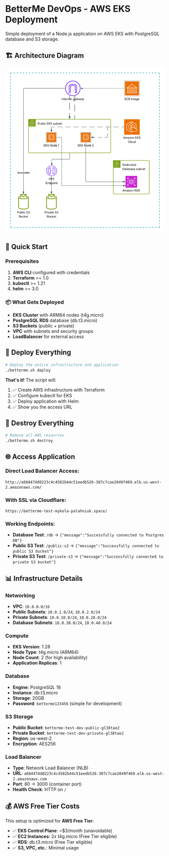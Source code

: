 # BetterMe DevOps - AWS EKS Deployment

Simple deployment of a Node.js application on AWS EKS with PostgreSQL database and S3 storage.

## 🏗️ Architecture Diagram
![Architecture Diagram](./ArchitecturalDesignHLD.png)

## 🚀 Quick Start
### Prerequisites

1. **AWS CLI** configured with credentials
2. **Terraform** >= 1.0
3. **kubectl** >= 1.21  
4. **helm** >= 3.0

### 📦 What Gets Deployed

- **EKS Cluster** with ARM64 nodes (t4g.micro)
- **PostgreSQL RDS** database (db.t3.micro)
- **S3 Buckets** (public + private)
- **VPC** with subnets and security groups
- **LoadBalancer** for external access

## 🚀 Deploy Everything

```bash
# Deploy the entire infrastructure and application
./betterme.sh deploy
```

**That's it!** The script will:
1. ✅ Create AWS infrastructure with Terraform
2. ✅ Configure kubectl for EKS  
3. ✅ Deploy application with Helm
4. ✅ Show you the access URL

## 🧹 Destroy Everything

```bash
# Remove all AWS resources
./betterme.sh destroy
```

## 🌐 Access Application

### **Direct Load Balancer Access:**
```
http://a684474d0223c4c4582b44c51eedb526-307c7cae2049f469.elb.us-west-2.amazonaws.com/
```

### **With SSL via Cloudflare:**
```
https://betterme-test-mykola-palahniuk.space/
```

### **Working Endpoints:**
- **Database Test**: `/db` → `{"message":"Successfully connected to Postgres DB"}`
- **Public S3 Test**: `/public-s3` → `{"message":"Successfully connected to public S3 bucket"}`
- **Private S3 Test**: `/private-s3` → `{"message":"Successfully connected to private S3 bucket"}`

## 📊 Infrastructure Details

### **Networking**
- **VPC**: `10.0.0.0/16`
- **Public Subnets**: `10.0.1.0/24`, `10.0.2.0/24`
- **Private Subnets**: `10.0.10.0/24`, `10.0.20.0/24`
- **Database Subnets**: `10.0.30.0/24`, `10.0.40.0/24`

### **Compute**
- **EKS Version**: 1.28
- **Node Type**: t4g.micro (ARM64)
- **Node Count**: 2 (for high availability)
- **Application Replicas**: 1

### **Database**
- **Engine**: PostgreSQL 16
- **Instance**: db.t3.micro
- **Storage**: 20GB
- **Password**: `betterme123456` (simple for development)

### **S3 Storage**
- **Public Bucket**: `betterme-test-dev-public-gl38tae2`
- **Private Bucket**: `betterme-test-dev-private-gl38tae2`
- **Region**: us-west-2
- **Encryption**: AES256

### **Load Balancer**
- **Type**: Network Load Balancer (NLB)
- **URL**: `a684474d0223c4c4582b44c51eedb526-307c7cae2049f469.elb.us-west-2.amazonaws.com`
- **Port**: 80 → 3000 (container port)
- **Health Check**: HTTP on `/`

## 💰 AWS Free Tier Costs

This setup is optimized for **AWS Free Tier**:
- ✅ **EKS Control Plane**: ~$3/month (unavoidable)
- ✅ **EC2 Instances**: 2x t4g.micro (Free Tier eligible)
- ✅ **RDS**: db.t3.micro (Free Tier eligible)
- ✅ **S3, VPC, etc.**: Minimal usage

